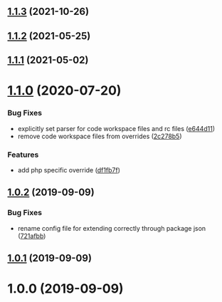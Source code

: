 ## [1.1.3](https://github.com/pascaliske/prettier-config/compare/v1.1.2...v1.1.3) (2021-10-26)



## [1.1.2](https://github.com/pascaliske/prettier-config/compare/v1.1.1...v1.1.2) (2021-05-25)



## [1.1.1](https://github.com/pascaliske/prettier-config/compare/v1.1.0...v1.1.1) (2021-05-02)



# [1.1.0](https://github.com/pascaliske/prettier-config/compare/v1.0.2...v1.1.0) (2020-07-20)


### Bug Fixes

* explicitly set parser for code workspace files and rc files ([e644d11](https://github.com/pascaliske/prettier-config/commit/e644d113b42bd7572abfda456f99eaa0d1acdb71))
* remove code workspace files from overrides ([2c278b5](https://github.com/pascaliske/prettier-config/commit/2c278b5ca2b7da7abc3d3fe57f6afdfd00d88993))


### Features

* add php specific override ([df1fb7f](https://github.com/pascaliske/prettier-config/commit/df1fb7f5394179887ce79fe9fb6657bae4c38b79))



## [1.0.2](https://github.com/pascaliske/prettier-config/compare/v1.0.1...v1.0.2) (2019-09-09)


### Bug Fixes

* rename config file for extending correctly through package json ([721afbb](https://github.com/pascaliske/prettier-config/commit/721afbb))



## [1.0.1](https://github.com/pascaliske/prettier-config/compare/v1.0.0...v1.0.1) (2019-09-09)



# 1.0.0 (2019-09-09)



